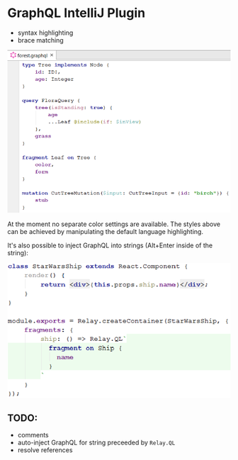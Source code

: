 # GraphQL IntelliJ Plugin

- syntax highlighting
- brace matching

![GraphQL Syntax Highlighting](images/graphql-file.png)

At the moment no separate color settings are available. The styles above can be achieved by manipulating the default language highlighting.

It's also possible to inject GraphQL into strings (Alt+Enter inside of the string):

![Injected into relay](images/in-relay.png)

## TODO:
- comments
- auto-inject GraphQL for string preceeded by `Relay.QL`
- resolve references